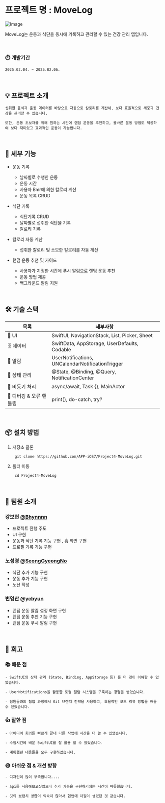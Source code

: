 
# 프로젝트 명 : MoveLog

![Image](https://github.com/user-attachments/assets/f4b22651-c199-4b71-b927-a5015959275f)


MoveLog는 운동과 식단을 동시에 기록하고 관리할 수 있는 건강 관리 앱입니다.


<br>

### ⏱️ 개발기간
    2025.02.04. ~ 2025.02.06.
<br>
    
## 💡 프로젝트 소개

    섭취한 음식과 운동 데이터를 바탕으로 자동으로 칼로리를 계산해, 보다 효율적으로 체중과 건강을 관리할 수 있습니다.

    또한, 운동 초보자를 위해 원하는 시간에 랜덤 운동을 추천하고, 올바른 운동 방법도 제공하여 보다 재미있고 효과적인 운동이 가능합니다.

<br>

## 📌 세부 기능

- 운동 기록
    
    - 날짜별로 수행한 운동
    - 운동 시간
    - 사용자 Bmr에 의한 칼로리 계산
    - 운동 목록 CRUD

- 식단 기록
    - 식단기록 CRUD
    - 날짜별로 섭취한 식단을 기록
    - 칼로리 기록

- 칼로리 자동 계산
    
   - 섭취한 칼로리 및 소모한 칼로리를 자동 계산


-  랜덤 운동 추천 및 가이드
    
    - 사용자가 지정한 시간에 푸시 알림으로 랜덤 운동 추천
    - 운동 방법 제공
    - 백그라운드 알림 지원

<br>

## 🛠 기술 스택
| 목록 | 세부사항 |
|-----| --- |
| 📱 UI | SwiftUI, NavigationStack, List, Picker, Sheet |
| 🗄 데이터 | SwiftData, AppStorage, UserDefaults, Codable | 
| 🔔 알람 | UserNotifications, UNCalendarNotificationTrigger |
| 🔄 상태 관리 | @State, @Binding, @Query, NotificationCenter |
| 🚀 비동기 처리 | async/await, Task {}, MainActor |
| 🛑 디버깅 & 오류 핸들링 | print(), do-catch, try? |
<br>


## 📦 설치 방법
1. 저장소 클론
    
        git clone https://github.com/APP-iOS7/Project4-MoveLog.git

2. 폴더 이동
    
        cd Project4-MoveLog
<br>

## 💚 팀원 소개
### 강보현 [@Bhynnnn](https://github.com/Bhynnnn)
- 프로젝트 진행 주도
- UI 구현
- 운동과 식단 기록 기능 구현 , 홈 화면 구현
- 프로필 기록 기능 구현
### 노성경 [@SeongGyeongNo](https://github.com/837100)

- 식단 추가 기능 구현
- 운동 추가 기능 구현
- 노션 작성

### 변영찬 [@ycbyun](https://github.com/ycbyun)

- 랜덤 운동 알림 설정 화면 구현
- 랜덤 운동 추천 기능 구현
- 랜덤 운동 푸시 알림 구현

<br>

## 👀 회고
### 📚 배운 점

    - SwiftUI의 상태 관리 (State, Binding, AppStorage 등) 를 더 깊이 이해할 수 있었습니다.

    - UserNotifications을 활용한 로컬 알람 시스템을 구축하는 경험을 쌓았습니다.

    - 팀원들과의 협업 과정에서 Git 브랜치 전략을 사용하고, 효율적인 코드 리뷰 방법을 배울 수 있었습니다.

### 👍 잘한 점

    - 아이디어 회의를 빠르게 끝내 다른 작업에 시간을 더 쓸 수 있었습니다.

    - 수업시간에 배운 SwiftUI를 잘 활용 할 수 있었습니다.

    - 계획했던 내용들을 모두 구현하였습니다.

### 😅 아쉬운 점 & 개선 방향

    - 디자인이 많이 부족합니다....

    - api를 사용해보고싶었으나 추가 기능을 구현하기에는 시간이 빠듯했습니다.

    - 깃의 브랜치 병합이 익숙치 않아서 협업에 차질이 생겼던 것 같습니다.
